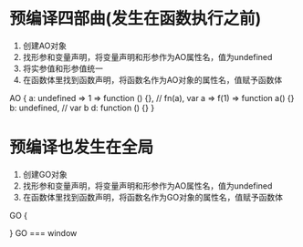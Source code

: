 # 预编译四部曲(发生在函数执行之前)
  1. 创建AO对象
  2. 找形参和变量声明，将变量声明和形参作为AO属性名，值为undefined
  3. 将实参值和形参值统一
  4. 在函数体里找到函数声明，将函数名作为AO对象的属性名，值赋予函数体

AO {
  a: undefined => 1 => function () {},    // fn(a), var a => f(1) => function a() {}
  b: undefined,    // var b
  d: function () {}
}


# 预编译也发生在全局
  1. 创建GO对象
  2. 找形参和变量声明，将变量声明和形参作为AO属性名，值为undefined
  3. 在函数体里找到函数声明，将函数名作为GO对象的属性名，值赋予函数体

GO {
  
} GO === window